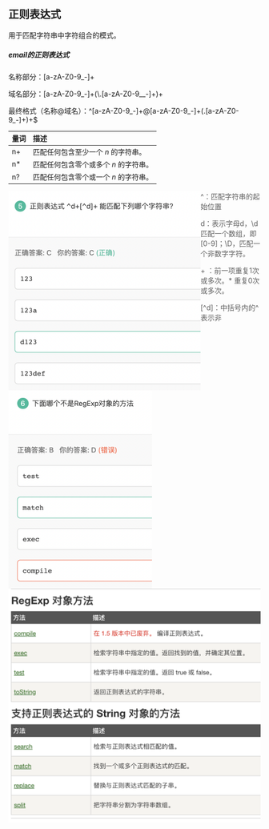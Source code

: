 ## 正则表达式

用于匹配字符串中字符组合的模式。

##### email的正则表达式

名称部分：[a-zA-Z0-9_-]+

域名部分：[a-zA-Z0-9_-]+(\\.[a-zA-Z0-9__-]+)+

最终格式（名称@域名）：^[a-zA-Z0-9_-]+@[a-zA-Z0-9_-]+(\.[a-zA-Z0-9_-]+)+$

| 量词 | 描述                                  |
| :--- | :------------------------------------ |
| n+   | 匹配任何包含至少一个 *n* 的字符串。   |
| n*   | 匹配任何包含零个或多个 *n* 的字符串。 |
| n?   | 匹配任何包含零个或一个 *n* 的字符串。 |



<img src="../notes-images/截屏2022-03-14 上午12.24.10.png" alt="截屏2022-03-14 上午12.24.10" style="zoom:50%;float:left" />

> ^：匹配字符串的起始位置
>
> d：表示字母d，\d匹配一个数组，即 [0-9]；\D，匹配一个非数字字符。
>
> \+ ：前一项重复1次或多次。* 重复0次或多次。
>
> [^d]：中括号内的^表示非

<img src="../notes-images/截屏2022-03-14 上午12.27.03.png" alt="截屏2022-03-14 上午12.27.03" style="zoom:50%;float:left" />

<img src="../notes-images/截屏2022-03-14 上午12.27.43.png" alt="截屏2022-03-14 上午12.27.43" style="zoom:50%;float:left"/>

